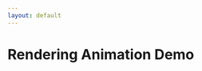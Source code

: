 ```yaml
---
layout: default
---
```


# Rendering Animation Demo

<BrowserContainer>
  <BrowserElement label="Header" :heightFraction="1" color="bg-blue-400" />
  <BrowserElement label="Advertisement" :heightFraction="1" color="bg-green-400" />
  <BrowserElement label="Content" :heightFraction="2" color="bg-red-400" />
</BrowserContainer>